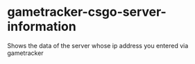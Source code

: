 # gametracker-csgo-server-information
Shows the data of the server whose ip address you entered via gametracker
